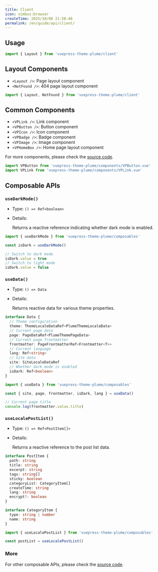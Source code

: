 ```yaml
---
title: Client
icon: nimbus:browser
createTime: 2025/10/08 21:58:48
permalink: /en/guide/api/client/
---
```


## Usage

```ts
import { Layout } from 'vuepress-theme-plume/client'
```

## Layout Components

- `<Layout />`: Page layout component
- `<NotFound />`: 404 page layout component

```ts
import { Layout, NotFound } from 'vuepress-theme-plume/client'
```

## Common Components

- `<VPLink />`: Link component
- `<VPButton />`: Button component
- `<VPIcon />`: Icon component
- `<VPBadge />`: Badge component
- `<VPImage />`: Image component
- `<VPHomeBox />`: Home page layout component

For more components, please check the [source code](https://github.com/pengzhanbo/vuepress-theme-plume/tree/main/theme/src/client/components).

```ts
import VPButton from 'vuepress-theme-plume/components/VPButton.vue'
import VPLink from 'vuepress-theme-plume/components/VPLink.vue'
```

## Composable APIs

### `useDarkMode()`

- Type: `() => Ref<boolean>`
- Details:

  Returns a reactive reference indicating whether dark mode is enabled.

```ts
import { useDarkMode } from 'vuepress-theme-plume/composables'

const isDark = useDarkMode()

// Switch to dark mode
isDark.value = true
// Switch to light mode
isDark.value = false
```

### `useData()`

- Type: `() => Data`
- Details:

  Returns reactive data for various theme properties.

```ts
interface Data {
  // Theme configuration
  theme: ThemeLocaleDataRef<PlumeThemeLocaleData>
  // Current page data
  page: PageDataRef<PlumeThemePageData>
  // Current page frontmatter
  frontmatter: PageFrontmatterRef<Frontmatter<T>>
  // Current language
  lang: Ref<string>
  // Site data
  site: SiteLocaleDataRef
  // Whether dark mode is enabled
  isDark: Ref<boolean>
}
```

```ts
import { useData } from 'vuepress-theme-plume/composables'

const { site, page, frontmatter, isDark, lang } = useData()

// Current page title
console.log(frontmatter.value.title)
```

### `useLocalePostList()`

- Type: `() => Ref<PostItem[]>`
- Details:

  Returns a reactive reference to the post list data.

```ts
interface PostItem {
  path: string
  title: string
  excerpt: string
  tags: string[]
  sticky: boolean
  categoryList: CategoryItem[]
  createTime: string
  lang: string
  encrypt?: boolean
}

interface CategoryItem {
  type: string | number
  name: string
}
```

```ts
import { useLocalePostList } from 'vuepress-theme-plume/composables'

const postList = useLocalePostList()
```

### More

For other composable APIs, please check the [source code](https://github.com/pengzhanbo/vuepress-theme-plume/tree/main/theme/src/client/composables).
